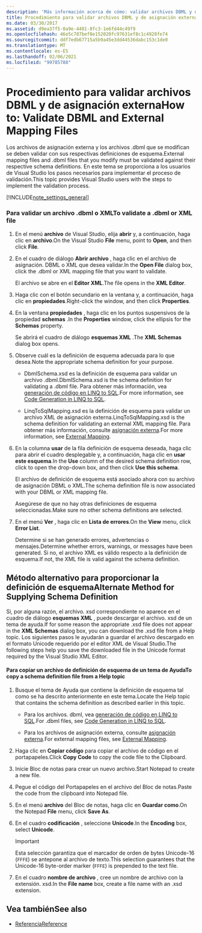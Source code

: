 ```yaml
---
description: 'Más información acerca de cómo: validar archivos DBML y de asignación externa'
title: Procedimiento para validar archivos DBML y de asignación externa
ms.date: 03/30/2017
ms.assetid: d9ea37f5-0a9e-4401-8fc3-1e6fd44c49f9
ms.openlocfilehash: 46e5c787bef8e152020fc97631ef8c1c4928fe74
ms.sourcegitcommit: ddf7edb67715a5b9a45e3dd44536dabc153c1de0
ms.translationtype: MT
ms.contentlocale: es-ES
ms.lasthandoff: 02/06/2021
ms.locfileid: "99785788"
---
```

# <a name="how-to-validate-dbml-and-external-mapping-files"></a><span data-ttu-id="cf191-103">Procedimiento para validar archivos DBML y de asignación externa</span><span class="sxs-lookup"><span data-stu-id="cf191-103">How to: Validate DBML and External Mapping Files</span></span>

<span data-ttu-id="cf191-104">Los archivos de asignación externa y los archivos .dbml que se modifican se deben validar con sus respectivas definiciones de esquema.</span><span class="sxs-lookup"><span data-stu-id="cf191-104">External mapping files and .dbml files that you modify must be validated against their respective schema definitions.</span></span> <span data-ttu-id="cf191-105">En este tema se proporciona a los usuarios de Visual Studio los pasos necesarios para implementar el proceso de validación.</span><span class="sxs-lookup"><span data-stu-id="cf191-105">This topic provides Visual Studio users with the steps to implement the validation process.</span></span>

[!INCLUDE[note_settings_general](../../../../../../includes/note-settings-general-md.md)]

### <a name="to-validate-a-dbml-or-xml-file"></a><span data-ttu-id="cf191-106">Para validar un archivo .dbml o XML</span><span class="sxs-lookup"><span data-stu-id="cf191-106">To validate a .dbml or XML file</span></span>

1. <span data-ttu-id="cf191-107">En el menú **archivo** de Visual Studio, elija **abrir** y, a continuación, haga clic en **archivo**.</span><span class="sxs-lookup"><span data-stu-id="cf191-107">On the Visual Studio **File** menu, point to **Open**, and then click **File**.</span></span>

2. <span data-ttu-id="cf191-108">En el cuadro de diálogo **Abrir archivo** , haga clic en el archivo de asignación. DBML o XML que desea validar.</span><span class="sxs-lookup"><span data-stu-id="cf191-108">In the **Open File** dialog box, click the .dbml or XML mapping file that you want to validate.</span></span>

    <span data-ttu-id="cf191-109">El archivo se abre en el **Editor XML**.</span><span class="sxs-lookup"><span data-stu-id="cf191-109">The file opens in the **XML Editor**.</span></span>

3. <span data-ttu-id="cf191-110">Haga clic con el botón secundario en la ventana y, a continuación, haga clic en **propiedades**.</span><span class="sxs-lookup"><span data-stu-id="cf191-110">Right-click the window, and then click **Properties**.</span></span>

4. <span data-ttu-id="cf191-111">En la ventana **propiedades** , haga clic en los puntos suspensivos de la propiedad **schemas** .</span><span class="sxs-lookup"><span data-stu-id="cf191-111">In the **Properties** window, click the ellipsis for the **Schemas** property.</span></span>

    <span data-ttu-id="cf191-112">Se abrirá el cuadro de diálogo **esquemas XML** .</span><span class="sxs-lookup"><span data-stu-id="cf191-112">The **XML Schemas** dialog box opens.</span></span>

5. <span data-ttu-id="cf191-113">Observe cuál es la definición de esquema adecuada para lo que desea.</span><span class="sxs-lookup"><span data-stu-id="cf191-113">Note the appropriate schema definition for your purpose.</span></span>

    - <span data-ttu-id="cf191-114">DbmlSchema.xsd es la definición de esquema para validar un archivo .dbml.</span><span class="sxs-lookup"><span data-stu-id="cf191-114">DbmlSchema.xsd is the schema definition for validating a .dbml file.</span></span> <span data-ttu-id="cf191-115">Para obtener más información, vea [generación de código en LINQ to SQL](code-generation-in-linq-to-sql.md).</span><span class="sxs-lookup"><span data-stu-id="cf191-115">For more information, see [Code Generation in LINQ to SQL](code-generation-in-linq-to-sql.md).</span></span>

    - <span data-ttu-id="cf191-116">LinqToSqlMapping.xsd es la definición de esquema para validar un archivo XML de asignación externa.</span><span class="sxs-lookup"><span data-stu-id="cf191-116">LinqToSqlMapping.xsd is the schema definition for validating an external XML mapping file.</span></span> <span data-ttu-id="cf191-117">Para obtener más información, consulte [asignación externa](external-mapping.md).</span><span class="sxs-lookup"><span data-stu-id="cf191-117">For more information, see [External Mapping](external-mapping.md).</span></span>

6. <span data-ttu-id="cf191-118">En la columna **usar** de la fila definición de esquema deseada, haga clic para abrir el cuadro desplegable y, a continuación, haga clic en **usar este esquema**.</span><span class="sxs-lookup"><span data-stu-id="cf191-118">In the **Use** column of the desired schema definition row, click to open the drop-down box, and then click **Use this schema**.</span></span>

    <span data-ttu-id="cf191-119">El archivo de definición de esquema está asociado ahora con su archivo de asignación DBML o XML.</span><span class="sxs-lookup"><span data-stu-id="cf191-119">The schema definition file is now associated with your DBML or XML mapping file.</span></span>

    <span data-ttu-id="cf191-120">Asegúrese de que no hay otras definiciones de esquema seleccionadas.</span><span class="sxs-lookup"><span data-stu-id="cf191-120">Make sure no other schema definitions are selected.</span></span>

7. <span data-ttu-id="cf191-121">En el menú **Ver** , haga clic en **Lista de errores**.</span><span class="sxs-lookup"><span data-stu-id="cf191-121">On the **View** menu, click **Error List**.</span></span>

    <span data-ttu-id="cf191-122">Determine si se han generado errores, advertencias o mensajes.</span><span class="sxs-lookup"><span data-stu-id="cf191-122">Determine whether errors, warnings, or messages have been generated.</span></span> <span data-ttu-id="cf191-123">Si no, el archivo XML es válido respecto a la definición de esquema.</span><span class="sxs-lookup"><span data-stu-id="cf191-123">If not, the XML file is valid against the schema definition.</span></span>

## <a name="alternate-method-for-supplying-schema-definition"></a><span data-ttu-id="cf191-124">Método alternativo para proporcionar la definición de esquema</span><span class="sxs-lookup"><span data-stu-id="cf191-124">Alternate Method for Supplying Schema Definition</span></span>

<span data-ttu-id="cf191-125">Si, por alguna razón, el archivo. xsd correspondiente no aparece en el cuadro de diálogo **esquemas XML** , puede descargar el archivo. xsd de un tema de ayuda.</span><span class="sxs-lookup"><span data-stu-id="cf191-125">If for some reason the appropriate .xsd file does not appear in the **XML Schemas** dialog box, you can download the .xsd file from a Help topic.</span></span> <span data-ttu-id="cf191-126">Los siguientes pasos le ayudarán a guardar el archivo descargado en el formato Unicode requerido por el editor XML de Visual Studio.</span><span class="sxs-lookup"><span data-stu-id="cf191-126">The following steps help you save the downloaded file in the Unicode format required by the Visual Studio XML Editor.</span></span>

#### <a name="to-copy-a-schema-definition-file-from-a-help-topic"></a><span data-ttu-id="cf191-127">Para copiar un archivo de definición de esquema de un tema de Ayuda</span><span class="sxs-lookup"><span data-stu-id="cf191-127">To copy a schema definition file from a Help topic</span></span>

1. <span data-ttu-id="cf191-128">Busque el tema de Ayuda que contiene la definición de esquema tal como se ha descrito anteriormente en este tema.</span><span class="sxs-lookup"><span data-stu-id="cf191-128">Locate the Help topic that contains the schema definition as described earlier in this topic.</span></span>

    - <span data-ttu-id="cf191-129">Para los archivos. dbml, vea [generación de código en LINQ to SQL](code-generation-in-linq-to-sql.md).</span><span class="sxs-lookup"><span data-stu-id="cf191-129">For .dbml files, see [Code Generation in LINQ to SQL](code-generation-in-linq-to-sql.md).</span></span>

    - <span data-ttu-id="cf191-130">Para los archivos de asignación externa, consulte [asignación externa](external-mapping.md).</span><span class="sxs-lookup"><span data-stu-id="cf191-130">For external mapping files, see [External Mapping](external-mapping.md).</span></span>

2. <span data-ttu-id="cf191-131">Haga clic en **Copiar código** para copiar el archivo de código en el portapapeles.</span><span class="sxs-lookup"><span data-stu-id="cf191-131">Click **Copy Code** to copy the code file to the Clipboard.</span></span>

3. <span data-ttu-id="cf191-132">Inicie Bloc de notas para crear un nuevo archivo.</span><span class="sxs-lookup"><span data-stu-id="cf191-132">Start Notepad to create a new file.</span></span>

4. <span data-ttu-id="cf191-133">Pegue el código del Portapapeles en el archivo del Bloc de notas.</span><span class="sxs-lookup"><span data-stu-id="cf191-133">Paste the code from the clipboard into Notepad file.</span></span>

5. <span data-ttu-id="cf191-134">En el menú **archivo** del Bloc de notas, haga clic en **Guardar como**.</span><span class="sxs-lookup"><span data-stu-id="cf191-134">On the Notepad **File** menu, click **Save As**.</span></span>

6. <span data-ttu-id="cf191-135">En el cuadro **codificación** , seleccione **Unicode**.</span><span class="sxs-lookup"><span data-stu-id="cf191-135">In the **Encoding** box, select **Unicode**.</span></span>

    > [!IMPORTANT]
    > <span data-ttu-id="cf191-136">Esta selección garantiza que el marcador de orden de bytes Unicode-16 (`FFFE`) se antepone al archivo de texto.</span><span class="sxs-lookup"><span data-stu-id="cf191-136">This selection guarantees that the Unicode-16 byte-order marker (`FFFE`) is prepended to the text file.</span></span>

7. <span data-ttu-id="cf191-137">En el cuadro **nombre de archivo** , cree un nombre de archivo con la extensión. xsd.</span><span class="sxs-lookup"><span data-stu-id="cf191-137">In the **File name** box, create a file name with an .xsd extension.</span></span>

## <a name="see-also"></a><span data-ttu-id="cf191-138">Vea también</span><span class="sxs-lookup"><span data-stu-id="cf191-138">See also</span></span>

- [<span data-ttu-id="cf191-139">Referencia</span><span class="sxs-lookup"><span data-stu-id="cf191-139">Reference</span></span>](reference.md)
